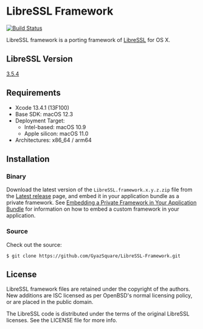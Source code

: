 # LibreSSL Framework

[![Build Status](https://github.com/GyazSquare/LibreSSL-Framework/actions/workflows/test.yml/badge.svg)](https://github.com/GyazSquare/LibreSSL-Framework/actions/workflows/test.yml)

LibreSSL framework is a porting framework of [LibreSSL](http://www.libressl.org) for OS X.

## LibreSSL Version

[3.5.4](https://ftp.openbsd.org/pub/OpenBSD/LibreSSL/libressl-3.5.4-relnotes.txt)

## Requirements

* Xcode 13.4.1 (13F100)
* Base SDK: macOS 12.3
* Deployment Target:
  * Intel-based: macOS 10.9
  * Apple silicon: macOS 11.0
* Architectures: x86_64 / arm64

## Installation

### Binary

Download the latest version of the `LibreSSL.framework.x.y.z.zip` file from the [Latest release](https://github.com/GyazSquare/LibreSSL-Framework/releases/latest) page, and embed it in your application bundle as a private framework. See [Embedding a Private Framework in Your Application Bundle](https://developer.apple.com/library/mac/documentation/MacOSX/Conceptual/BPFrameworks/Tasks/CreatingFrameworks.html#//apple_ref/doc/uid/20002258-106880) for information on how to embed a custom framework in your application.

### Source

Check out the source:

```shell
$ git clone https://github.com/GyazSquare/LibreSSL-Framework.git
```

## License

LibreSSL framework files are retained under the copyright of the authors. New additions are ISC licensed as per OpenBSD's normal licensing policy, or are placed in the public domain.

The LibreSSL code is distributed under the terms of the original LibreSSL licenses. See the LICENSE file for more info.
